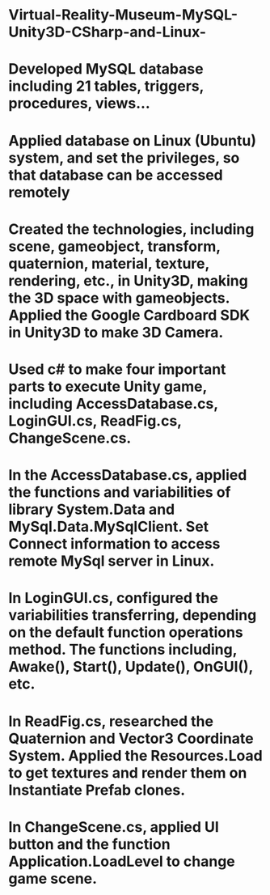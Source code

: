 # Virtual-Reality-Museum-MySQL-Unity3D-CSharp-and-Linux-
# Developed MySQL database including 21 tables, triggers, procedures, views… 
# Applied database on Linux (Ubuntu) system, and set the privileges, so that database can be accessed remotely 
# Created the technologies, including scene, gameobject, transform, quaternion, material, texture, rendering, etc., in Unity3D, making the 3D space with gameobjects. Applied the Google Cardboard SDK in Unity3D to make 3D Camera. 
# Used c# to make four important parts to execute Unity game, including AccessDatabase.cs, LoginGUI.cs, ReadFig.cs, ChangeScene.cs.  
# In the AccessDatabase.cs, applied the functions and variabilities of library System.Data and MySql.Data.MySqlClient. Set Connect information to access remote MySql server in Linux. 
# In LoginGUI.cs, configured the variabilities transferring, depending on the default function operations method. The functions including, Awake(), Start(), Update(), OnGUI(), etc. 
# In ReadFig.cs, researched the Quaternion and Vector3 Coordinate System. Applied the Resources.Load to get textures and render them on Instantiate Prefab clones. 
# In ChangeScene.cs, applied UI button and the function Application.LoadLevel to change game scene.
